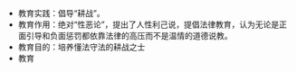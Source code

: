 - 教育实践：倡导“耕战”。
- 教育作用：绝对“性恶论”，提出了人性利己说，提倡法律教育，认为无论是正面引导和负面惩罚都依靠法律的高压而不是温情的道德说教。
- 教育目的：培养懂法守法的耕战之士
- 教育